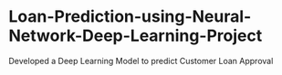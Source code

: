 # Loan-Prediction-using-Neural-Network-Deep-Learning-Project
Developed a Deep Learning Model to predict Customer Loan Approval
